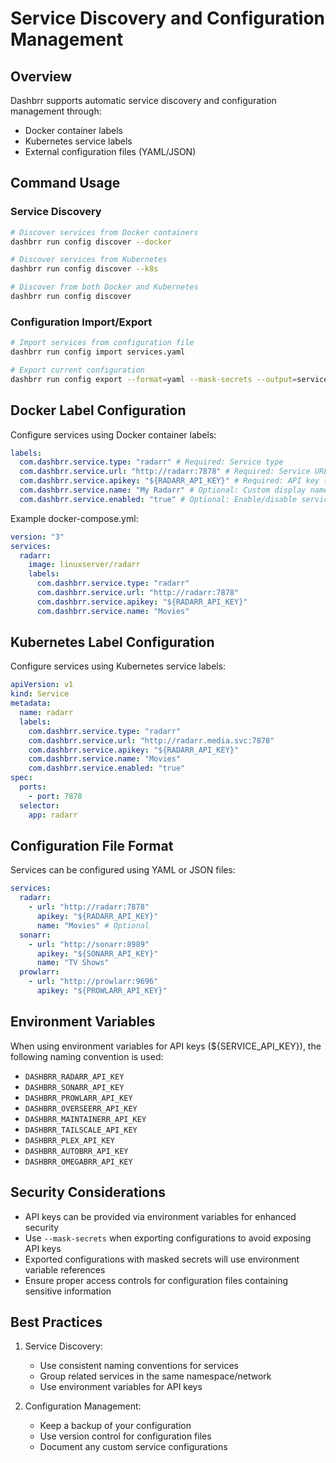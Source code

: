 # Service Discovery and Configuration Management

## Overview

Dashbrr supports automatic service discovery and configuration management through:

- Docker container labels
- Kubernetes service labels
- External configuration files (YAML/JSON)

## Command Usage

### Service Discovery

```bash
# Discover services from Docker containers
dashbrr run config discover --docker

# Discover services from Kubernetes
dashbrr run config discover --k8s

# Discover from both Docker and Kubernetes
dashbrr run config discover
```

### Configuration Import/Export

```bash
# Import services from configuration file
dashbrr run config import services.yaml

# Export current configuration
dashbrr run config export --format=yaml --mask-secrets --output=services.yaml
```

## Docker Label Configuration

Configure services using Docker container labels:

```yaml
labels:
  com.dashbrr.service.type: "radarr" # Required: Service type
  com.dashbrr.service.url: "http://radarr:7878" # Required: Service URL
  com.dashbrr.service.apikey: "${RADARR_API_KEY}" # Required: API key (supports env vars)
  com.dashbrr.service.name: "My Radarr" # Optional: Custom display name
  com.dashbrr.service.enabled: "true" # Optional: Enable/disable service
```

Example docker-compose.yml:

```yaml
version: "3"
services:
  radarr:
    image: linuxserver/radarr
    labels:
      com.dashbrr.service.type: "radarr"
      com.dashbrr.service.url: "http://radarr:7878"
      com.dashbrr.service.apikey: "${RADARR_API_KEY}"
      com.dashbrr.service.name: "Movies"
```

## Kubernetes Label Configuration

Configure services using Kubernetes service labels:

```yaml
apiVersion: v1
kind: Service
metadata:
  name: radarr
  labels:
    com.dashbrr.service.type: "radarr"
    com.dashbrr.service.url: "http://radarr.media.svc:7878"
    com.dashbrr.service.apikey: "${RADARR_API_KEY}"
    com.dashbrr.service.name: "Movies"
    com.dashbrr.service.enabled: "true"
spec:
  ports:
    - port: 7878
  selector:
    app: radarr
```

## Configuration File Format

Services can be configured using YAML or JSON files:

```yaml
services:
  radarr:
    - url: "http://radarr:7878"
      apikey: "${RADARR_API_KEY}"
      name: "Movies" # Optional
  sonarr:
    - url: "http://sonarr:8989"
      apikey: "${SONARR_API_KEY}"
      name: "TV Shows"
  prowlarr:
    - url: "http://prowlarr:9696"
      apikey: "${PROWLARR_API_KEY}"
```

## Environment Variables

When using environment variables for API keys (${SERVICE_API_KEY}), the following naming convention is used:

- `DASHBRR_RADARR_API_KEY`
- `DASHBRR_SONARR_API_KEY`
- `DASHBRR_PROWLARR_API_KEY`
- `DASHBRR_OVERSEERR_API_KEY`
- `DASHBRR_MAINTAINERR_API_KEY`
- `DASHBRR_TAILSCALE_API_KEY`
- `DASHBRR_PLEX_API_KEY`
- `DASHBRR_AUTOBRR_API_KEY`
- `DASHBRR_OMEGABRR_API_KEY`

## Security Considerations

- API keys can be provided via environment variables for enhanced security
- Use `--mask-secrets` when exporting configurations to avoid exposing API keys
- Exported configurations with masked secrets will use environment variable references
- Ensure proper access controls for configuration files containing sensitive information

## Best Practices

1. Service Discovery:

   - Use consistent naming conventions for services
   - Group related services in the same namespace/network
   - Use environment variables for API keys

2. Configuration Management:

   - Keep a backup of your configuration
   - Use version control for configuration files
   - Document any custom service configurations
